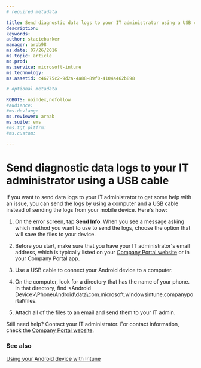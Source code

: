 ```yaml
---
# required metadata

title: Send diagnostic data logs to your IT administrator using a USB cable | Microsoft Intune
description:
keywords:
author: staciebarker
manager: arob98
ms.date: 07/26/2016
ms.topic: article
ms.prod:
ms.service: microsoft-intune
ms.technology:
ms.assetid: c46775c2-9d2a-4a88-89f0-4104a462b898

# optional metadata

ROBOTS: noindex,nofollow
#audience:
#ms.devlang:
ms.reviewer: arnab
ms.suite: ems
#ms.tgt_pltfrm:
#ms.custom:

---
```



# Send diagnostic data logs to your IT administrator using a USB cable

If you want to send data logs to your IT administrator to get some help with an issue, you can send the logs by using a computer and a USB cable instead of sending the logs from your mobile device. Here's how:

1.  On the error screen, tap **Send Info**. When you see a message asking which method you want to use to send the logs, choose the option that will save the files to your device.

2.  Before you start, make sure that you have your IT administrator's email address, which is typically listed on your [Company Portal website](http://portal.manage.microsoft.com) or in your Company Portal app.

2.  Use a USB cable to connect your Android device to a computer.

3.  On the computer, look for a directory that has the name of your phone. In that directory, find &lt;Android Device&gt;\Phone\Android\data\com.microsoft.windowsintune.companyportal\files\.

4.  Attach all of the files to an email and send them to your IT admin.

Still need help? Contact your IT administrator. For contact information, check the [Company Portal website](http://portal.manage.microsoft.com).

### See also
[Using your Android device with Intune](using-your-android-device-with-intune.md)